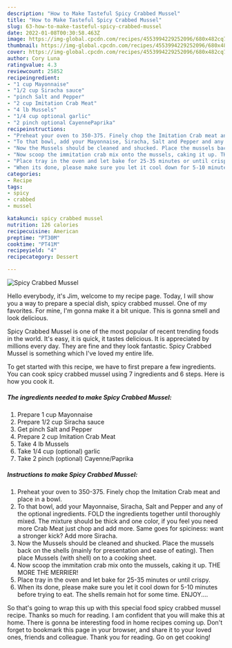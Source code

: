 ```yaml
---
description: "How to Make Tasteful Spicy Crabbed Mussel"
title: "How to Make Tasteful Spicy Crabbed Mussel"
slug: 63-how-to-make-tasteful-spicy-crabbed-mussel
date: 2022-01-08T00:30:58.463Z
image: https://img-global.cpcdn.com/recipes/4553994229252096/680x482cq70/spicy-crabbed-mussel-recipe-main-photo.jpg
thumbnail: https://img-global.cpcdn.com/recipes/4553994229252096/680x482cq70/spicy-crabbed-mussel-recipe-main-photo.jpg
cover: https://img-global.cpcdn.com/recipes/4553994229252096/680x482cq70/spicy-crabbed-mussel-recipe-main-photo.jpg
author: Cory Luna
ratingvalue: 4.3
reviewcount: 25852
recipeingredient:
- "1 cup Mayonnaise"
- "1/2 cup Siracha sauce"
- "pinch Salt and Pepper"
- "2 cup Imitation Crab Meat"
- "4 lb Mussels"
- "1/4 cup optional garlic"
- "2 pinch optional CayennePaprika"
recipeinstructions:
- "Preheat your oven to 350-375. Finely chop the Imitation Crab meat and place in a bowl."
- "To that bowl, add your Mayonnaise, Siracha, Salt and Pepper and any of the optional ingredients. FOLD the ingredients together until thoroughly mixed. The mixture should be thick and one color, if you feel you need more Crab Meat just chop and add more. Same goes for spiciness: want a stronger kick? Add more Siracha."
- "Now the Mussels should be cleaned and shucked. Place the mussels back on the shells (mainly for presentation and ease of eating). Then place Mussels (with shell) on to a cooking sheet."
- "Now scoop the immitation crab mix onto the mussels, caking it up. THE MORE THE MERRIER!"
- "Place tray in the oven and let bake for 25-35 minutes or until crispy."
- "When its done, please make sure you let it cool down for 5-10 minutes before trying to eat. The shells remain hot for some time. ENJOY...."
categories:
- Recipe
tags:
- spicy
- crabbed
- mussel

katakunci: spicy crabbed mussel 
nutrition: 126 calories
recipecuisine: American
preptime: "PT30M"
cooktime: "PT41M"
recipeyield: "4"
recipecategory: Dessert

---
```



![Spicy Crabbed Mussel](https://img-global.cpcdn.com/recipes/4553994229252096/680x482cq70/spicy-crabbed-mussel-recipe-main-photo.jpg)

Hello everybody, it's Jim, welcome to my recipe page. Today, I will show you a way to prepare a special dish, spicy crabbed mussel. One of my favorites. For mine, I'm gonna make it a bit unique. This is gonna smell and look delicious.



Spicy Crabbed Mussel is one of the most popular of recent trending foods in the world. It's easy, it is quick, it tastes delicious. It is appreciated by millions every day. They are fine and they look fantastic. Spicy Crabbed Mussel is something which I've loved my entire life.


To get started with this recipe, we have to first prepare a few ingredients. You can cook spicy crabbed mussel using 7 ingredients and 6 steps. Here is how you cook it.

<!--inarticleads1-->

##### The ingredients needed to make Spicy Crabbed Mussel:

1. Prepare 1 cup Mayonnaise
1. Prepare 1/2 cup Siracha sauce
1. Get pinch Salt and Pepper
1. Prepare 2 cup Imitation Crab Meat
1. Take 4 lb Mussels
1. Take 1/4 cup (optional) garlic
1. Take 2 pinch (optional) Cayenne/Paprika




<!--inarticleads2-->

##### Instructions to make Spicy Crabbed Mussel:

1. Preheat your oven to 350-375. Finely chop the Imitation Crab meat and place in a bowl.
1. To that bowl, add your Mayonnaise, Siracha, Salt and Pepper and any of the optional ingredients. FOLD the ingredients together until thoroughly mixed. The mixture should be thick and one color, if you feel you need more Crab Meat just chop and add more. Same goes for spiciness: want a stronger kick? Add more Siracha.
1. Now the Mussels should be cleaned and shucked. Place the mussels back on the shells (mainly for presentation and ease of eating). Then place Mussels (with shell) on to a cooking sheet.
1. Now scoop the immitation crab mix onto the mussels, caking it up. THE MORE THE MERRIER!
1. Place tray in the oven and let bake for 25-35 minutes or until crispy.
1. When its done, please make sure you let it cool down for 5-10 minutes before trying to eat. The shells remain hot for some time. ENJOY....




So that's going to wrap this up with this special food spicy crabbed mussel recipe. Thanks so much for reading. I am confident that you will make this at home. There is gonna be interesting food in home recipes coming up. Don't forget to bookmark this page in your browser, and share it to your loved ones, friends and colleague. Thank you for reading. Go on get cooking!
